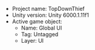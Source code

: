                                                                                                                                                                                                                                           
<!-- UNITY CODE ASSIST INSTRUCTIONS START -->
- Project name: TopDownThief
- Unity version: Unity 6000.1.11f1
- Active game object:
  - Name: Global UI
  - Tag: Untagged
  - Layer: UI
<!-- UNITY CODE ASSIST INSTRUCTIONS END -->